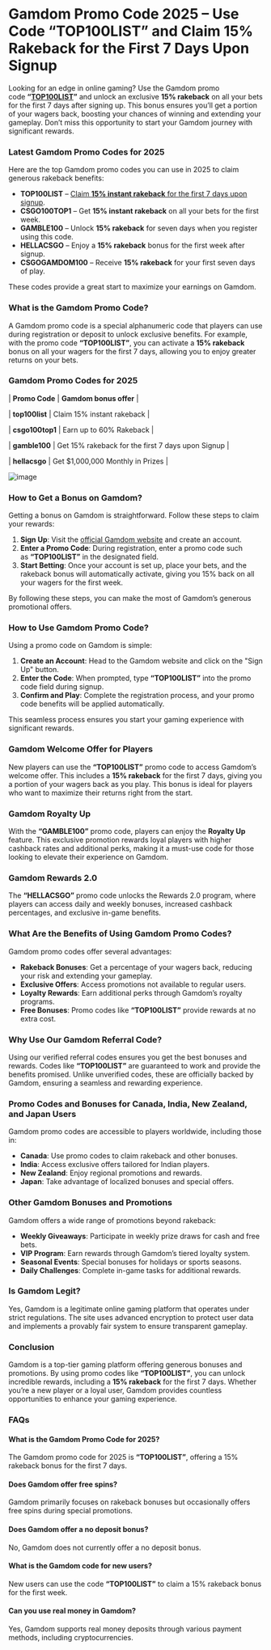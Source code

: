 # **Gamdom Promo Code 2025 – Use Code “TOP100LIST” and Claim 15% Rakeback for the First 7 Days Upon Signup**

Looking for an edge in online gaming? Use the Gamdom promo code **“**[**TOP100LIST**](http://gamdom.com/r/top100list)**”** and unlock an exclusive **15% rakeback** on all your bets for the first 7 days after signing up. This bonus ensures you’ll get a portion of your wagers back, boosting your chances of winning and extending your gameplay. Don’t miss this opportunity to start your Gamdom journey with significant rewards.

### **Latest Gamdom Promo Codes for 2025**

Here are the top Gamdom promo codes you can use in 2025 to claim generous rakeback benefits:

*   **TOP100LIST** – [Claim **15% instant rakeback** for the first 7 days upon signup](http://gamdom.com/r/top100list).
*   **CSGO100TOP1** – Get **15% instant rakeback** on all your bets for the first week.
*   **GAMBLE100** – Unlock **15% rakeback** for seven days when you register using this code.
*   **HELLACSGO** – Enjoy a **15% rakeback** bonus for the first week after signup.
*   **CSGOGAMDOM100** – Receive **15% rakeback** for your first seven days of play.

These codes provide a great start to maximize your earnings on Gamdom.

### **What is the Gamdom Promo Code?**

A Gamdom promo code is a special alphanumeric code that players can use during registration or deposit to unlock exclusive benefits. For example, with the promo code **“TOP100LIST”**, you can activate a **15% rakeback** bonus on all your wagers for the first 7 days, allowing you to enjoy greater returns on your bets.

### **Gamdom** **Promo Codes for 2025**

| **Promo Code** | **Gamdom bonus offer** |

| **top100list** | Claim 15% instant rakeback |

| **csgo100top1** | Earn up to 60% Rakeback |

| **gamble100** | Get 15% rakeback for the first 7 days upon Signup |

| **hellacsgo** | Get $1,000,000 Monthly in Prizes |

![image](https://cdn.resfu.com/media/img_data/archive/post38/01.jpg)

### **How to Get a Bonus on Gamdom?**

Getting a bonus on Gamdom is straightforward. Follow these steps to claim your rewards:

1.  **Sign Up**: Visit the [official Gamdom website](http://gamdom.com/r/top100list) and create an account.
2.  **Enter a Promo Code**: During registration, enter a promo code such as **“TOP100LIST”** in the designated field.
3.  **Start Betting**: Once your account is set up, place your bets, and the rakeback bonus will automatically activate, giving you 15% back on all your wagers for the first week.

By following these steps, you can make the most of Gamdom’s generous promotional offers.

### **How to Use Gamdom Promo Code?**

Using a promo code on Gamdom is simple:

1.  **Create an Account**: Head to the Gamdom website and click on the "Sign Up" button.
2.  **Enter the Code**: When prompted, type **“TOP100LIST”** into the promo code field during signup.
3.  **Confirm and Play**: Complete the registration process, and your promo code benefits will be applied automatically.

This seamless process ensures you start your gaming experience with significant rewards.

### **Gamdom Welcome Offer for Players**

New players can use the **“TOP100LIST”** promo code to access Gamdom’s welcome offer. This includes a **15% rakeback** for the first 7 days, giving you a portion of your wagers back as you play. This bonus is ideal for players who want to maximize their returns right from the start.

### **Gamdom Royalty Up**

With the **“GAMBLE100”** promo code, players can enjoy the **Royalty Up** feature. This exclusive promotion rewards loyal players with higher cashback rates and additional perks, making it a must-use code for those looking to elevate their experience on Gamdom.

### **Gamdom Rewards 2.0** 

The **“HELLACSGO”** promo code unlocks the Rewards 2.0 program, where players can access daily and weekly bonuses, increased cashback percentages, and exclusive in-game benefits.

### **What Are the Benefits of Using Gamdom Promo Codes?**

Gamdom promo codes offer several advantages:

*   **Rakeback Bonuses**: Get a percentage of your wagers back, reducing your risk and extending your gameplay.
*   **Exclusive Offers**: Access promotions not available to regular users.
*   **Loyalty Rewards**: Earn additional perks through Gamdom’s royalty programs.
*   **Free Bonuses**: Promo codes like **“TOP100LIST”** provide rewards at no extra cost.

### **Why Use Our Gamdom Referral Code?**

Using our verified referral codes ensures you get the best bonuses and rewards. Codes like **“TOP100LIST”** are guaranteed to work and provide the benefits promised. Unlike unverified codes, these are officially backed by Gamdom, ensuring a seamless and rewarding experience.

### **Promo Codes and Bonuses for Canada, India, New Zealand, and Japan Users**

Gamdom promo codes are accessible to players worldwide, including those in:

*   **Canada**: Use promo codes to claim rakeback and other bonuses.
*   **India**: Access exclusive offers tailored for Indian players.
*   **New Zealand**: Enjoy regional promotions and rewards.
*   **Japan**: Take advantage of localized bonuses and special offers.

### **Other Gamdom Bonuses and Promotions**

Gamdom offers a wide range of promotions beyond rakeback:

*   **Weekly Giveaways**: Participate in weekly prize draws for cash and free bets.
*   **VIP Program**: Earn rewards through Gamdom’s tiered loyalty system.
*   **Seasonal Events**: Special bonuses for holidays or sports seasons.
*   **Daily Challenges**: Complete in-game tasks for additional rewards.

### **Is Gamdom Legit?**

Yes, Gamdom is a legitimate online gaming platform that operates under strict regulations. The site uses advanced encryption to protect user data and implements a provably fair system to ensure transparent gameplay.

### **Conclusion**

Gamdom is a top-tier gaming platform offering generous bonuses and promotions. By using promo codes like **“TOP100LIST”**, you can unlock incredible rewards, including a **15% rakeback** for the first 7 days. Whether you’re a new player or a loyal user, Gamdom provides countless opportunities to enhance your gaming experience.

### **FAQs**

#### **What is the Gamdom Promo Code for 2025?**

The Gamdom promo code for 2025 is **“TOP100LIST”**, offering a 15% rakeback bonus for the first 7 days.

#### **Does Gamdom offer free spins?**

Gamdom primarily focuses on rakeback bonuses but occasionally offers free spins during special promotions.

#### **Does Gamdom offer a no deposit bonus?**

No, Gamdom does not currently offer a no deposit bonus.

#### **What is the Gamdom code for new users?**

New users can use the code **“TOP100LIST”** to claim a 15% rakeback bonus for the first week.

#### **Can you use real money in Gamdom?**

Yes, Gamdom supports real money deposits through various payment methods, including cryptocurrencies.

